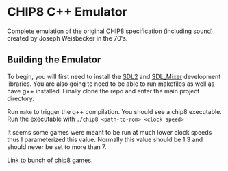 # CHIP8 C++ Emulator
Complete emulation of the original CHIP8 specification (including sound) created by Joseph Weisbecker in the 70's. 

## Building the Emulator
To begin, you will first need to install the [SDL2](https://www.libsdl.org/download-2.0.php) and [SDL_Mixer](https://www.libsdl.org/projects/SDL_mixer/https://www.libsdl.org/projects/SDL_mixer/) development libraries. You are also going to need to be able to run makefiles as well as have g++ installed. Finally clone the repo and enter the main project directory.

Run `make` to trigger the g++ compilation. You should see a chip8 executable.  
Run the executable with `./chip8 <path-to-rom> <clock speed>`  

It seems some games were meant to be run at much lower clock speeds thus I parameterized this value. Normally this value should be 1.3 and should never be set to more than 7.

[Link to bunch of chip8 games.](https://www.zophar.net/pdroms/chip8/chip-8-games-pack.html)
